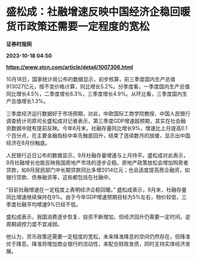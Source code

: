 # 盛松成：社融增速反映中国经济企稳回暖 货币政策还需要一定程度的宽松
**证券时报网**

**2023-10-18 04:50**

**https://www.stcn.com/article/detail/1007306.html**

10月18日，国家统计局公布的数据显示，初步核算，前三季度国内生产总值913027亿元，按不变价格计算，同比增长5.2%。分季度看，一季度国内生产总值同比增长4.5%，二季度增长6.3%，三季度增长4.9%。从环比看，三季度国内生产总值增长1.3%。

三季度经济运行数据好于市场预期，对此，中欧国际工商学院教授、中国人民银行调查统计司原司长盛松成对记者表示，第三季度GDP增速超预期，其实在社会融资数据中就有提前反映。今年8月末，社融存量同比增长9%，增速比上月提高0.1个百分点，在主要金融指标中率先触底回升，结束了连续数月的放缓，显示出中国经济在8月份触底。

人民银行近日公布的数据显示，9月社融存量增速与上月持平。盛松成对此表示，9月社融增长也能反映我国房地产市场的逐步企稳。房地产政策放松会增加购房者贷款，如9月居民部门中长期贷款同比多增2014亿元；也会适度提高房企融资，如银行贷款、债券融资等，这些都包括在社融中。

“目前社融增速在一定程度上表明经济企稳回暖。” 盛松成表示，9月末，社融存量同比增速继续保持在9%。由于今年GDP增速预期目标为5%左右，物价较低，三季度社融平均增速9%已经不低。

盛松成表示，我国消费逐步恢复、投资不断增加，但经济回升仍需要一定时间，逆周期调控力度不宜减弱。

他认为，货币政策还需要一定程度的宽松，未来降准降息的空间仍然存在，但降准优于降息。降准将增加商业银行的流动性，来配合财政发债，同时支持实体经济发展。